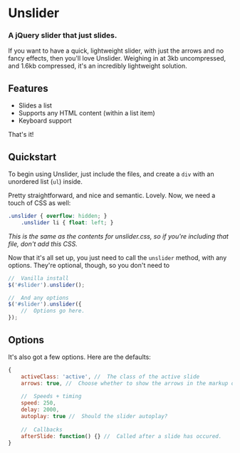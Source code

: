 # Unslider
### A jQuery slider that just slides.

If you want to have a quick, lightweight slider, with just the arrows and no fancy effects, then you'll love Unslider. Weighing in at 3kb uncompressed, and 1.6kb compressed, it's an incredibly lightweight solution.

## Features
* Slides a list
* Supports any HTML content (within a list item)
* Keyboard support

That's it!

## Quickstart
To begin using Unslider, just include the files, and create a `div` with an unordered list (`ul`) inside.

Pretty straightforward, and nice and semantic. Lovely. Now, we need a touch of CSS as well:
```css
.unslider { overflow: hidden; }
	.unslider li { float: left; }
```

_This is the same as the contents for unslider.css, so if you're including that file, don't add this CSS._

Now that it's all set up, you just need to call the `unslider` method, with any options. They're optional, though, so you don't need to 

```javascript
//  Vanilla install
$('#slider').unslider();

//  And any options
$('#slider').unslider({
    //  Options go here.
});
```

## Options
It's also got a few options. Here are the defaults:

```javascript
{
	activeClass: 'active', //  The class of the active slide
	arrows: true, //  Choose whether to show the arrows in the markup or not
	
	//  Speeds + timing
	speed: 250,
	delay: 2000,
	autoplay: true //  Should the slider autoplay?
	
	//  Callbacks
	afterSlide: function() {} //  Called after a slide has occured.
}
```
